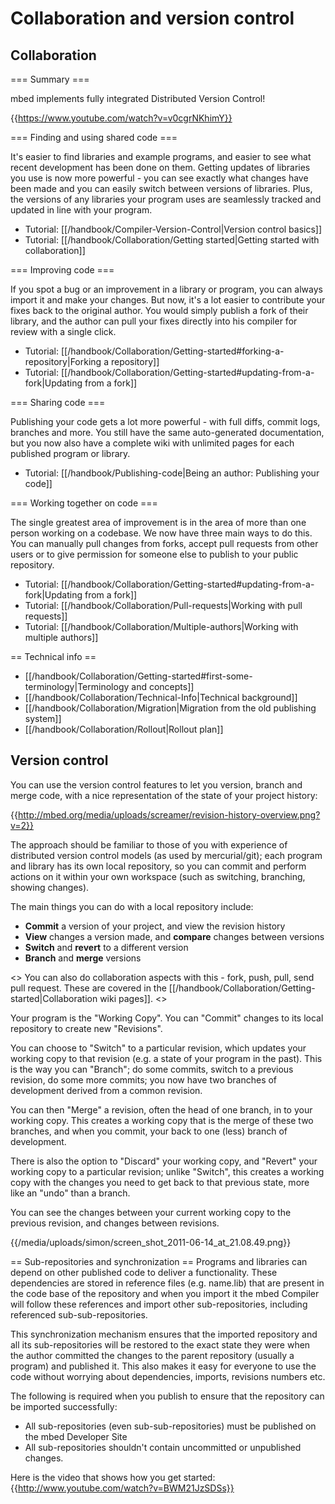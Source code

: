 # Collaboration and version control

## Collaboration

=== Summary ===

mbed implements fully integrated Distributed Version Control!


{{https://www.youtube.com/watch?v=v0cgrNKhimY}}

=== Finding and using shared code ===

It's easier to find libraries and example programs, and easier to see what recent development has been done on them.
Getting updates of libraries you use is now more powerful - you can see exactly what changes have been made and you can easily switch between versions of libraries. Plus, the versions of any libraries your program uses are seamlessly tracked and updated in line with your program.

* Tutorial: [[/handbook/Compiler-Version-Control|Version control basics]]
* Tutorial: [[/handbook/Collaboration/Getting started|Getting started with collaboration]]

=== Improving code ===

If you spot a bug or an improvement in a library or program, you can always import it and make your changes. But now, it's a lot easier to contribute your fixes back to the original author. You would simply publish a fork of their library, and the author can pull your fixes directly into his compiler for review with a single click. 

* Tutorial: [[/handbook/Collaboration/Getting-started#forking-a-repository|Forking a repository]]
* Tutorial: [[/handbook/Collaboration/Getting-started#updating-from-a-fork|Updating from a fork]]

=== Sharing code ===

Publishing your code gets a lot more powerful - with full diffs, commit logs, branches and more. You still have the same auto-generated documentation, but you now also have a complete wiki with unlimited pages for each published program or library.

* Tutorial: [[/handbook/Publishing-code|Being an author: Publishing your code]]

=== Working together on code ===

The single greatest area of improvement is in the area of more than one person working on a codebase. We now have three main ways to do this. You can manually pull changes from forks, accept pull requests from other users or to give permission for someone else to publish to your public repository.

* Tutorial: [[/handbook/Collaboration/Getting-started#updating-from-a-fork|Updating from a fork]]
* Tutorial: [[/handbook/Collaboration/Pull-requests|Working with pull requests]]
* Tutorial: [[/handbook/Collaboration/Multiple-authors|Working with multiple authors]]

== Technical info ==
* [[/handbook/Collaboration/Getting-started#first-some-terminology|Terminology and concepts]]
* [[/handbook/Collaboration/Technical-Info|Technical background]]
* [[/handbook/Collaboration/Migration|Migration from the old publishing system]]
* [[/handbook/Collaboration/Rollout|Rollout plan]]

## Version control

You can use the version control features to let you version, branch and merge code, with a nice representation of the state of your project history:
 
{{http://mbed.org/media/uploads/screamer/revision-history-overview.png?v=2}}

The approach should be familiar to those of you with experience of distributed version control models (as used by mercurial/git); each program and library has its own local repository, so you can commit and perform actions on it within your own workspace (such as switching, branching, showing changes). 

The main things you can do with a local repository include:
 * **Commit** a version of your project, and view the revision history
 * **View** changes a version made, and **compare** changes between versions
 * **Switch** and **revert** to a different version
 * **Branch** and **merge** versions

<<warning title="Notice">>
You can also do collaboration aspects with this - fork, push, pull, send pull request. These are covered in the [[/handbook/Collaboration/Getting-started|Collaboration wiki pages]].
<</warning>>

Your program is the "Working Copy". You can "Commit" changes to its local repository to create new "Revisions".

You can choose to "Switch" to a particular revision, which updates your working copy to that revision (e.g. a state of your program in the past). This is the way you can "Branch"; do some commits, switch to a previous revision, do some more commits; you now have two branches of development derived from a common revision.

You can then "Merge" a revision, often the head of one branch, in to your working copy. This creates a working copy that is the merge of these two branches, and when you commit, your back to one (less) branch of development.

There is also the option to "Discard" your working copy, and "Revert" your working copy to a particular revision; unlike "Switch", this creates a working copy with the changes you need to get back to that previous state, more like an "undo" than a branch.

You can see the changes between your current working copy to the previous revision, and changes between revisions.

{{/media/uploads/simon/screen_shot_2011-06-14_at_21.08.49.png}}

== Sub-repositories and synchronization ==
Programs and libraries can depend on other published code to deliver a functionality. These dependencies are stored in reference files (e.g. name.lib) that are present in the code base of the repository and when you import it the mbed Compiler will follow these references and import other sub-repositories, including referenced sub-sub-repositories.

This synchronization mechanism ensures that the imported repository and all its sub-repositories will be restored to the exact state they were when the author committed the changes to the parent repository (usually a program) and published it. This also makes it easy for everyone to use the code without worrying about dependencies, imports, revisions numbers etc.

The following is required when you publish to ensure that the repository can be imported successfully:
 * All sub-repositories (even sub-sub-repositories) must be published on the mbed Developer Site
 * All sub-repositories shouldn't contain uncommitted or unpublished changes.


Here is the video that shows how you get started:
{{http://www.youtube.com/watch?v=BWM21JzSDSs}}
